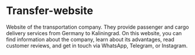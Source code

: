 # Transfer-website
Website of the transportation company. They provide passenger and cargo delivery services from Germany to Kaliningrad. On this website, you can find information about the company, learn about its advantages, read customer reviews, and get in touch via WhatsApp, Telegram, or Instagram.
